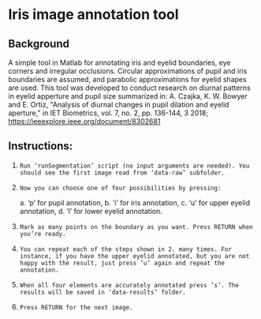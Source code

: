 # Iris image annotation tool

## Background

A simple tool in Matlab for annotating iris and eyelid boundaries, eye corners and irregular occlusions. Circular approximations of pupil and iris boundaries are assumed, and parabolic approximations for eyelid shapes are used. This tool was developed to conduct research on diurnal patterns in eyelid apperture and pupil size summarized in: A. Czajka, K. W. Bowyer and E. Ortiz, "Analysis of diurnal changes in pupil dilation and eyelid aperture," in IET Biometrics, vol. 7, no. 2, pp. 136-144, 3 2018; https://ieeexplore.ieee.org/document/8302681 

## Instructions:

1.     Run ‘runSegmentation’ script (no input arguments are needed). You should see the first image read from ‘data-raw’ subfolder.
2.     Now you can choose one of four possibilities by pressing:
	a.     ‘p’ for pupil annotation,
	b.     ‘i’ for iris annotation,
	c.     ‘u’ for upper eyelid annotation,
	d.     ‘l’ for lower eyelid annotation.
3.     Mark as many points on the boundary as you want. Press RETURN when you’re ready.
4.     You can repeat each of the steps shown in 2. many times. For instance, if you have the upper eyelid annotated, but you are not happy with the result, just press ‘u’ again and repeat the annotation.
5.     When all four elements are accurately annotated press ‘s’. The results will be saved in ‘data-results’ folder.
6.     Press RETURN for the next image.
